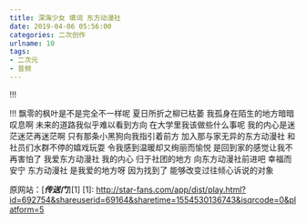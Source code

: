 ```yaml
---
title: 深海少女 填词 东方动漫社
date: 2019-04-06 05:56:00
categories: 二次创作
urlname: 10
tags:
- 二次元
- 音频
---
```

<!--markdown-->!!!
<script>ap.list.switch(0);ap.play();</script>
!!!
飘零的枫叶是不是完全不一样呢
夏日所折之柳已枯萎
我孤身在陌生的地方暗暗叹息啊
未来的道路我似乎难以看到方向
在大学里我该做些什么事呢
我的内心是迷茫迷茫再迷茫啊
只有那条小黑狗向我指引着前方
加入那与家无异的东方动漫社
和社员们水群不停的嬉戏玩耍
令我感到温暖却又绚丽而愉悦
是回到家的感觉让我不再害怕了
我爱东方动漫社
我的内心
归于社团的地方
向东方动漫社前进吧
幸福而安宁
东方动漫社
是我爱的地方呀
因为找到了
能够改变过往倾心诉说的对象 

原网站：[***传送门***][1]
  [1]: http://star-fans.com/app/dist/play.html?id=692754&shareuserid=69164&sharetime=1554530136743&isqrcode=0&platform=5